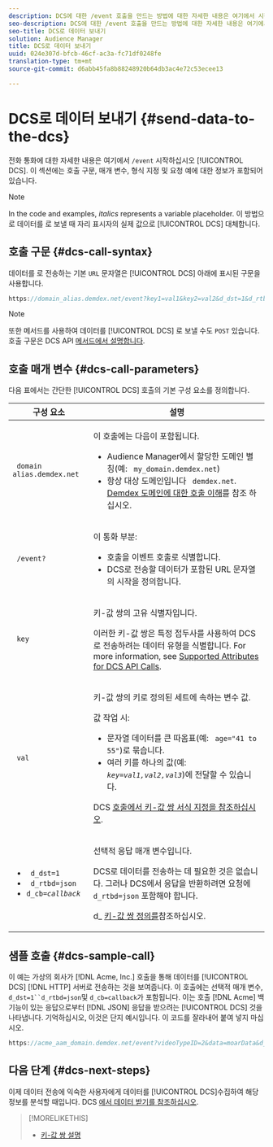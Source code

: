 ```yaml
---
description: DCS에 대한 /event 호출을 만드는 방법에 대한 자세한 내용은 여기에서 시작합니다. 이 섹션에는 호출 구문, 매개 변수, 형식 지정 및 요청 예에 대한 정보가 포함되어 있습니다.
seo-description: DCS에 대한 /event 호출을 만드는 방법에 대한 자세한 내용은 여기에서 시작합니다. 이 섹션에는 호출 구문, 매개 변수, 형식 지정 및 요청 예에 대한 정보가 포함되어 있습니다.
seo-title: DCS로 데이터 보내기
solution: Audience Manager
title: DCS로 데이터 보내기
uuid: 024e307d-bfcb-46cf-ac3a-fc71df0248fe
translation-type: tm+mt
source-git-commit: d6abb45fa8b88248920b64db3ac4e72c53ecee13

---
```



# DCS로 데이터 보내기 {#send-data-to-the-dcs}

전화 통화에 대한 자세한 내용은 여기에서 `/event` 시작하십시오 [!UICONTROL DCS]. 이 섹션에는 호출 구문, 매개 변수, 형식 지정 및 요청 예에 대한 정보가 포함되어 있습니다.

>[!NOTE]
>
>In the code and examples, *italics* represents a variable placeholder. 이 방법으로 데이터를 로 보낼 때 자리 표시자의 실제 값으로 [!UICONTROL DCS] 대체합니다.

## 호출 구문 {#dcs-call-syntax}

데이터를 로 전송하는 기본 `URL` 문자열은 [!UICONTROL DCS] 아래에 표시된 구문을 사용합니다.

```js
https://domain_alias.demdex.net/event?key1=val1&key2=val2&d_dst=1&d_rtbd=json&d_cb=callback
```

>[!NOTE]
>
>또한 메서드를 사용하여 데이터를 [!UICONTROL DCS] 로 보낼 수도 `POST` 있습니다. 호출 구문은 DCS API [메서드에서 설명합니다](../../../api/dcs-intro/dcs-api-reference/dcs-api-methods.md).

## 호출 매개 변수 {#dcs-call-parameters}

다음 표에서는 간단한 [!UICONTROL DCS] 호출의 기본 구성 요소를 정의합니다.

<table id="table_5F6A5B324EB848168543386516FBF384"> 
 <thead> 
  <tr> 
   <th colname="col1" class="entry"> 구성 요소 </th> 
   <th colname="col2" class="entry"> 설명 </th> 
  </tr> 
 </thead>
 <tbody> 
  <tr> 
   <td colname="col1"> <p> <code> domain alias.demdex.net</code> </p> </td> 
   <td colname="col2"> <p>이 호출에는 다음이 포함됩니다. </p> <p> 
     <ul id="ul_3EDA9C7BA6794D06BCB07A75A9BD2372"> 
      <li id="li_74624CA78D6F4536A8164AE1FA1DECB9">Audience Manager에서 <span class="keyword"> 할당한</span> 도메인 별칭(예: <code> my_domain.demdex.net</code>) </li> 
      <li id="li_08ABE91CA247403AA480B3FB4BEF83BA">항상 대상 도메인입니다 <code> demdex.net</code>. <a href="../../../reference/demdex-calls.md">Demdex 도메인에 대한 호출 이해</a>를 참조 하십시오. </li> 
     </ul> </p> </td> 
  </tr> 
  <tr> 
   <td colname="col1"> <p> <code> /event?</code> </p> </td> 
   <td colname="col2"> <p>이 통화 부분: </p> <p> 
     <ul id="ul_6332444A305A4F12A7CBE471CA508516"> 
      <li id="li_1C5C111B2B0E4621B3FC0C20D6516041">호출을 이벤트 호출로 식별합니다. </li> 
      <li id="li_DBCE9B1C70604A629ECD7AC0A9052198">DCS로 전송할 데이터가 포함된 URL 문자열의 시작을 <span class="wintitle"> 정의합니다</span>. </li> 
     </ul> </p> </td> 
  </tr> 
  <tr> 
   <td colname="col1"> <p> <code> key</code> </p> </td> 
   <td colname="col2"> <p>키-값 쌍의 고유 식별자입니다. </p> <p>이러한 키-값 쌍은 특정 접두사를 사용하여 DCS로 전송하려는 데이터 유형을 <span class="wintitle"> 식별합니다</span>. For more information, see <a href="../../../api/dcs-intro/dcs-api-reference/dcs-keys.md"> Supported Attributes for DCS API Calls</a>. </p> </td> 
  </tr> 
  <tr> 
   <td colname="col1"> <p> <code> val</code> </p> </td> 
   <td colname="col2"> <p>키-값 쌍의 키로 정의된 세트에 속하는 변수 값. </p> <p>값 작업 시: </p> <p> 
     <ul id="ul_624DC78759F74AD8920220058E54E083"> 
      <li id="li_091E5B4820EC4A93B775433E428E74AB">문자열 데이터를 큰 따옴표(예: <code> age="41 to 55"</code>)로 묶습니다. </li> 
      <li id="li_C558E3BA6EE34413BBBB962D4CD0D10E">여러 키를 하나의 값(예: <i><code>key</i>=<i>val1,val2,val3</i></code></i>)에 전달할 수 있습니다. </li> 
     </ul> </p> <p>DCS <a href="../../../api/dcs-intro/dcs-api-reference/dcs-key-format.md"> 호출에서 키-값 쌍 서식 지정을 참조하십시오</a>. </p> </td>
  </tr> 
  <tr> 
   <td colname="col1"> <p> 
     <ul id="ul_36E2C1A0538D4D2C94DFC1335720A524"> 
      <li id="li_8902EED431CE4F0189A94868FA52DB1F"> <code> d_dst=1</code> </li> 
      <li id="li_4B6B29499D444E31808DE0A9AA0442D0"> <code> d_rtbd=json</code> </li> 
      <li id="li_3430CD0438604B83BE6437E6EC480816"> <code>d_cb=<i>callback</i></code> </li>
     </ul> </p> </td> 
   <td colname="col2"> <p>선택적 응답 매개 변수입니다. </p> <p> DCS로 데이터를 전송하는 데 필요한 것은 <span class="wintitle"> 없습니다</span>. 그러나 DCS에서 <span class="wintitle"> 응답을</span> 반환하려면 요청에 <code> d_rtbd=json</code> 포함해야 합니다. </p> <p>d_ <a href="../../../api/dcs-intro/dcs-api-reference/dcs-keys.md#d-attributes"> 키-값 쌍 정의를</a>참조하십시오. </p> </td> 
  </tr>
 </tbody>
</table>

## 샘플 호출 {#dcs-sample-call}

이 예는 가상의 회사가 [!DNL Acme, Inc.] 호출을 통해 데이터를 [!UICONTROL DCS] [!DNL HTTP] 서버로 전송하는 것을 보여줍니다. 이 호출에는 선택적 매개 변수, `d_dst=1``d_rtbd=json`및 `d_cb=callback`가 포함됩니다. 이는 호출 [!DNL Acme] 백 기능이 있는 응답으로부터 [!DNL JSON] 응답을 받으려는 [!UICONTROL DCS] 것을 나타냅니다. 기억하십시오, 이것은 단지 예시입니다. 이 코드를 잘라내어 붙여 넣지 마십시오.

```js
https://acme_aam_domain.demdex.net/event?videoTypeID=2&data=moarData&d_dst=1&d_rtbd=json&d_cb=acme_callback
```

## 다음 단계 {#dcs-next-steps}

이제 데이터 전송에 익숙한 사용자에게 데이터를 [!UICONTROL DCS]수집하여 해당 정보를 분석할 때입니다. DCS [에서 데이터 받기를 참조하십시오](../../../api/dcs-intro/dcs-event-calls/dcs-url-receive.md).

>[!MORELIKETHIS]
>
>* [키-값 쌍 설명](../../../reference/key-value-pairs-explained.md)


